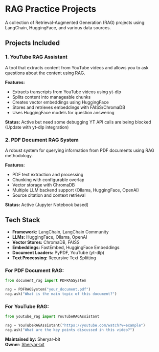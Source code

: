 # RAG Practice Projects

A collection of Retrieval-Augmented Generation (RAG) projects using LangChain, HuggingFace, and various data sources.

## Projects Included

### 1. YouTube RAG Assistant
A tool that extracts content from YouTube videos and allows you to ask questions about the content using RAG.

**Features:**
- Extracts transcripts from YouTube videos using yt-dlp
- Splits content into manageable chunks
- Creates vector embeddings using HuggingFace
- Stores and retrieves embeddings with FAISS/ChromaDB
- Uses HuggingFace models for question answering

**Status:** Active but need some debugging YT API calls are being blocked (Update with yt-dlp integration)

### 2. PDF Document RAG System
A robust system for querying information from PDF documents using RAG methodology.

**Features:**
- PDF text extraction and processing
- Chunking with configurable overlap
- Vector storage with ChromaDB
- Multiple LLM backend support (Ollama, HuggingFace, OpenAI)
- Source citation and context retrieval

**Status:** Active (Jupyter Notebook based)

## Tech Stack

- **Framework:** LangChain, LangChain Community
- **LLMs:** HuggingFace, Ollama, OpenAI
- **Vector Stores:** ChromaDB, FAISS
- **Embeddings:** FastEmbed, HuggingFace Embeddings
- **Document Loaders:** PyPDF, YouTube (yt-dlp)
- **Text Processing:** Recursive Text Splitting


### For PDF Document RAG:
```python
from document_rag import PDFRAGSystem

rag = PDFRAGSystem("your_document.pdf")
rag.ask("What is the main topic of this document?")
```

### For YouTube RAG:
```python
from youtube_rag import YouTubeRAGAssistant

rag = YouTubeRAGAssistant("https://youtube.com/watch?v=example")
rag.ask("What are the key points discussed in this video?")
```

**Maintained by:** Sheryar-bit  
**Owner:** [Sheryar-bit](https://github.com/Sheryar-bit)